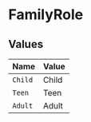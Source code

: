 # FamilyRole


## Values

| Name    | Value   |
| ------- | ------- |
| `Child` | Child   |
| `Teen`  | Teen    |
| `Adult` | Adult   |